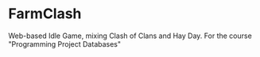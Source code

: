 # FarmClash
Web-based Idle Game, mixing Clash of Clans and Hay Day. For the course "Programming Project Databases"